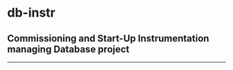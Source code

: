 # db-instr

Commissioning and Start-Up Instrumentation managing Database project
---------------------------------------------------
---------------------------------------------------
